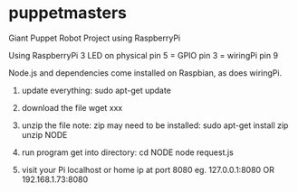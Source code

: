 # puppetmasters
Giant Puppet Robot Project using RaspberryPi

Using RaspberryPi 3
LED on physical pin 5 = GPIO pin 3 = wiringPi pin 9

Node.js and dependencies come installed on Raspbian, as does wiringPi.

1. update everything:
sudo apt-get update

2. download the file
wget xxx

3. unzip the file
note: zip may need to be installed: sudo apt-get install zip
unzip NODE

4. run program
get into directory: cd NODE
node request.js

5. visit your Pi localhost or home ip at port 8080
eg. 127.0.0.1:8080 OR 192.168.1.73:8080
